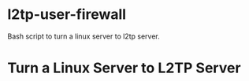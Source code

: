 # l2tp-user-firewall
Bash script to turn a linux server to l2tp server.
# Turn a Linux Server to L2TP Server

